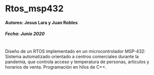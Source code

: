 # Rtos_msp432
#### Autores: Jesus Lara y Juan Robles
##### Fecha: Junio 2020
#

Diseño de un RTOS implementado en un microcontrolador MSP-432: Sistema automatizado orientado a centros comerciales durante la pandemia, que controla acceso y temperatura de personas, artículos y horarios de venta. Programación en hilos de C++.
